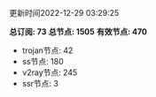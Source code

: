 更新时间2022-12-29 03:29:25

**总订阅: 73**
**总节点: 1505**
**有效节点: 470**
- trojan节点: 42
- ss节点: 180
- v2ray节点: 245
- ssr节点: 3
